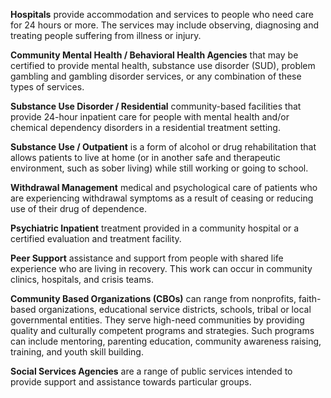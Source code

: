 **Hospitals** provide accommodation and services to people who need care for 24 hours or more. The services may include observing, diagnosing and treating people suffering from illness or injury.

**Community Mental Health / Behavioral Health Agencies** that may be certified to provide mental health, substance use disorder (SUD), problem gambling and gambling disorder services, or any combination of these types of services.

**Substance Use Disorder / Residential** community-based facilities that provide 24-hour inpatient care for people with mental health and/or chemical dependency disorders in a residential treatment setting.

**Substance Use / Outpatient** is a form of alcohol or drug rehabilitation that allows patients to live at home (or in another safe and therapeutic environment, such as sober living) while still working or going to school. 

**Withdrawal Management** medical and psychological care of patients who are experiencing withdrawal symptoms as a result of ceasing or reducing use of their drug of dependence.

**Psychiatric Inpatient** treatment provided in a community hospital or a certified evaluation and treatment facility.

**Peer Support** assistance and support from people with shared life experience who are living in recovery. This work can occur in community clinics, hospitals, and crisis teams.

**Community Based Organizations (CBOs)** can range from nonprofits, faith-based organizations, educational service districts, schools, tribal or local governmental entities. They serve high-need communities by providing quality and culturally competent programs and strategies. Such programs can include mentoring, parenting education, community awareness raising, training, and youth skill building.

**Social Services Agencies** are a range of public services intended to provide support and assistance towards particular groups.
